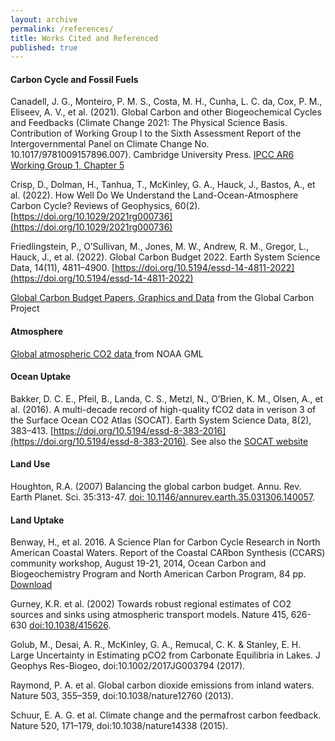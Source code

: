 ```yaml
---
layout: archive
permalink: /references/
title: Works Cited and Referenced
published: true
---
```



#### Carbon Cycle and Fossil Fuels

Canadell, J. G., Monteiro, P. M. S., Costa, M. H., Cunha, L. C. da, Cox, P. M., Eliseev, A. V., et al. (2021). Global Carbon and other Biogeochemical Cycles and Feedbacks (Climate Change 2021: The Physical Science Basis. Contribution of Working Group I to the Sixth Assessment Report of the Intergovernmental Panel on Climate Change No. 10.1017/9781009157896.007). Cambridge University Press. [IPCC AR6 Working Group 1, Chapter 5](https://www.ipcc.ch/report/ar6/wg1/chapter/chapter-5/)

Crisp, D., Dolman, H., Tanhua, T., McKinley, G. A., Hauck, J., Bastos, A., et al. (2022). How Well Do We Understand the Land-Ocean-Atmosphere Carbon Cycle? Reviews of Geophysics, 60(2). [https://doi.org/10.1029/2021rg000736](https://doi.org/10.1029/2021rg000736)

Friedlingstein, P., O’Sullivan, M., Jones, M. W., Andrew, R. M., Gregor, L., Hauck, J., et al. (2022). Global Carbon Budget 2022. Earth System Science Data, 14(11), 4811–4900. [https://doi.org/10.5194/essd-14-4811-2022](https://doi.org/10.5194/essd-14-4811-2022)

[Global Carbon Budget Papers, Graphics and Data](http://www.globalcarbonproject.org/carbonbudget/) from the Global Carbon Project

#### Atmosphere

[Global atmospheric CO2 data ](https://gml.noaa.gov/ccgg/trends/) from NOAA GML

#### Ocean Uptake 

Bakker, D. C. E., Pfeil, B., Landa, C. S., Metzl, N., O’Brien, K. M., Olsen, A., et al. (2016). A multi-decade record of high-quality fCO2 data in verison 3 of the Surface Ocean CO2 Atlas (SOCAT). Earth System Science Data, 8(2), 383–413. [https://doi.org/10.5194/essd-8-383-2016](https://doi.org/10.5194/essd-8-383-2016). See also the [SOCAT website](https://socat.info)



#### Land Use

Houghton, R.A. (2007) Balancing the global carbon budget. Annu. Rev. Earth Planet. Sci. 35:313-47. [doi: 10.1146/annurev.earth.35.031306.140057](http://arjournals.annualreviews.org/doi/pdf/10.1146/annurev.earth.35.031306.140057).

#### Land Uptake

Benway, H., et al. 2016. A Science Plan for Carbon Cycle Research in North American Coastal Waters. Report of the Coastal CARbon Synthesis (CCARS) community workshop, August 19-21, 2014, Ocean Carbon and Biogeochemistry Program and North American Carbon Program, 84 pp. [Download](http://www.us-ocb.org/wp-content/uploads/sites/43/2017/01/CCARS_Sci_Plan_DRAFT.pdf) 

Gurney, K.R. et al. (2002) Towards robust regional estimates of CO2 sources and sinks using atmospheric transport models. Nature 415, 626-630 [doi:10.1038/415626](http://www.nature.com/nature/journal/v415/n6872/abs/415626a.html?lang=en). 

Golub, M., Desai, A. R., McKinley, G. A., Remucal, C. K. & Stanley, E. H. Large Uncertainty in Estimating pCO2 from Carbonate Equilibria in Lakes. J Geophys Res-Biogeo, doi:10.1002/2017JG003794 (2017). 

Raymond, P. A. et al. Global carbon dioxide emissions from inland waters. Nature 503, 355–359, doi:10.1038/nature12760 (2013).

Schuur, E. A. G. et al. Climate change and the permafrost carbon feedback. Nature 520, 171–179, doi:10.1038/nature14338 (2015).
